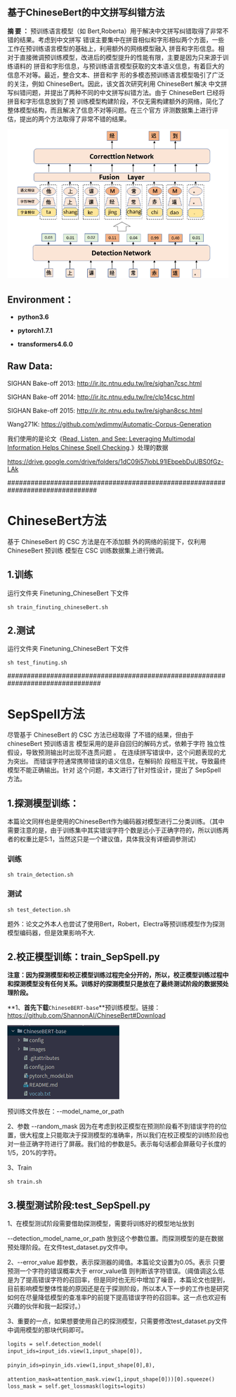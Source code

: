 ## 基于ChineseBert的中文拼写纠错方法

**摘 要 ：** 预训练语言模型（如 Bert,Roberta）用于解决中文拼写纠错取得了非常不错的结果。考虑到中文拼写
错误主要集中在拼音相似和字形相似两个方面，一些工作在预训练语言模型的基础上，利用额外的网络模型融入
拼音和字形信息。相对于直接微调预训练模型，改进后的模型提升的性能有限，主要是因为只来源于训练语料的
拼音和字形信息，与预训练语言模型获取的文本语义信息，有着巨大的信息不对等。最近，整合文本、拼音和字
形的多模态预训练语言模型吸引了广泛的关注，例如 ChineseBert。因此，该文首次研究利用 ChineseBert 解决
中文拼写纠错问题，并提出了两种不同的中文拼写纠错方法。由于 ChineseBert 已经将拼音和字形信息放到了预
训练模型构建阶段，不仅无需构建额外的网络，简化了整体模型结构，而且解决了信息不对等问题。在三个官方
评测数据集上进行评估，提出的两个方法取得了非常不错的结果。

![SepSpell方法结构图](README.assets/SepSpell方法结构图.png)

## Environment：

- **python3.6**

- **pytorch1.7.1**

- **transformers4.6.0**


## Raw Data:

SIGHAN Bake-off 2013: http://ir.itc.ntnu.edu.tw/lre/sighan7csc.html

SIGHAN Bake-off 2014: http://ir.itc.ntnu.edu.tw/lre/clp14csc.html

SIGHAN Bake-off 2015: http://ir.itc.ntnu.edu.tw/lre/sighan8csc.html

Wang271K: https://github.com/wdimmy/Automatic-Corpus-Generation

我们使用的是论文《[Read, Listen, and See: Leveraging Multimodal Information Helps Chinese Spell Checking](https://arxiv.org/abs/2105.12306).》处理的数据

[数据]: https://drive.google.com/drive/folders/1dC09i57lobL91lEbpebDuUBS0fGz-LAk
https://drive.google.com/drive/folders/1dC09i57lobL91lEbpebDuUBS0fGz-LAk


###############################################################################
# ChineseBert方法
基于 ChineseBert 的 CSC 方法是在不添加额
外的网络的前提下，仅利用 ChineseBert 预训练
模型在 CSC 训练数据集上进行微调。
## 1.训练
运行文件夹 Finetuning_ChineseBert 下文件

```
sh train_finuting_chineseBert.sh
```

## 2.测试
运行文件夹 Finetuning_ChineseBert 下文件

```
sh test_finuting.sh
```
################################################################################
# SepSpell方法
尽管基于 ChineseBert 的 CSC 方法已经取得
了不错的结果，但由于 chineseBert 预训练语言
模型采用的是非自回归的解码方式，依赖于字符
独立性假设，导致预测输出时出现不连贯问题 。
在连续拼写错误中，这个问题表现的尤为突出。
而错误字符通常携带错误的语义信息，在解码阶
段相互干扰，导致最终模型不能正确输出。针对
这个问题，本文进行了针对性设计，提出了
SepSpell 方法。
## 1.探测模型训练：

本篇论文同样也是使用的ChineseBert作为编码器对模型进行二分类训练。（其中需要注意的是，由于训练集中其实错误字符个数是远小于正确字符的，所以训练两者的权重比是5:1，当然这只是一个建议值，具体我没有详细调参测试）

### 训练
```
sh train_detection.sh
```
### 测试  
```
sh test_detection.sh
```
题外：论文之外本人也尝试了使用Bert，Robert，Electra等预训练模型作为探测模型编码器，但是效果影响不大.

## 2.校正模型训练：train_SepSpell.py

**注意：因为探测模型和校正模型训练过程完全分开的，所以，校正模型训练过程中和探测模型没有任何关系。训练好的探测模型只是放在了最终测试阶段的数据预处理阶段。**

**1、**首先下载**`ChineseBERT-base`**预训练模型。链接：https://github.com/ShannonAI/ChineseBert#Download

![image-20220505222018427](README.assets/image-20220505222018427.png)

预训练文件放在：--model_name_or_path

2、参数 --random_mask  因为在考虑到校正模型在预测阶段看不到错误字符的位置，很大程度上只能取决于探测模型的准确率，所以我们在校正模型的训练阶段也对一些正确字符进行了屏蔽。我们给的参数是5。表示每句话都会屏蔽句子长度的1/5，20%的字符。

3、Train

```
sh train.sh
```

## 3.模型测试阶段:test_SepSpell.py

1、在模型测试阶段需要借助探测模型，需要将训练好的模型地址放到

--detection_model_name_or_path   放到这个参数位置。而探测模型的是在数据预处理阶段。在文件test_dataset.py文件中。

2、--error_value  超参数，表示探测器的阈值。本篇论文设置为0.05。表示 只要预测一个字符的错误概率大于 error_value值 则判断该字符错误。（阈值调这么低是为了提高错误字符的召回率，但是同时也无形中增加了噪音，本篇论文也提到，目前影响模型整体性能的原因还是在于探测阶段，所以本人下一步的工作也是研究如何在尽量降低模型的查准率P的前提下提高错误字符的召回率。这一点也欢迎有兴趣的伙伴和我一起探讨。）

3、重要的一点，如果想要使用自己的探测模型，只需要修改test_dataset.py文件中调用模型的那块代码即可。

```
logits = self.detection_model( input_ids=input_ids.view(1,input_shape[0]),
                               pinyin_ids=pinyin_ids.view(1,input_shape[0],8),
                               attention_mask=attention_mask.view(1,input_shape[0]))[0].squeeze()
loss_mask = self.get_lossmask(logits=logits)
```



























